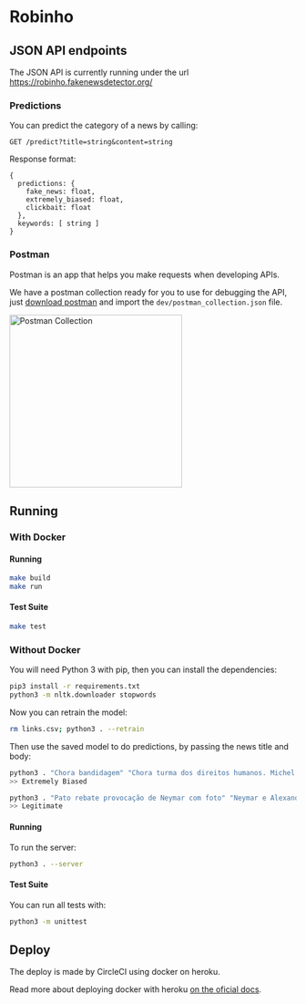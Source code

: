 # Robinho

## JSON API endpoints

The JSON API is currently running under the url https://robinho.fakenewsdetector.org/

### Predictions

You can predict the category of a news by calling:

`GET /predict?title=string&content=string`

Response format:

```
{
  predictions: {
    fake_news: float,
    extremely_biased: float,
    clickbait: float
  },
  keywords: [ string ]
}
```

### Postman

Postman is an app that helps you make requests when developing APIs.

We have a postman collection ready for you to use for debugging the API, just [download postman](https://www.getpostman.com/) and import the `dev/postman_collection.json` file.

<img width="303" alt="Postman Collection" src="https://user-images.githubusercontent.com/792201/34436375-8c11a10a-ec7c-11e7-8319-a567613701e4.png">

## Running

### With Docker

#### Running

```sh
make build
make run
```

#### Test Suite

```sh
make test
```

### Without Docker

You will need Python 3 with pip, then you can install the dependencies:

```sh
pip3 install -r requirements.txt
python3 -m nltk.downloader stopwords
```

Now you can retrain the model:

```sh
rm links.csv; python3 . --retrain
```

Then use the saved model to do predictions, by passing the news title and body:

```sh
python3 . "Chora bandidagem" "Chora turma dos direitos humanos. Michel Temer acaba de sancionar..."
>> Extremely Biased

python3 . "Pato rebate provocação de Neymar com foto" "Neymar e Alexandre Pato resolveram brincar com os cabelos um do outro..."
>> Legitimate
```

#### Running

To run the server:

```sh
python3 . --server
```

#### Test Suite

You can run all tests with:

```sh
python3 -m unittest
```

## Deploy

The deploy is made by CircleCI using docker on heroku.

Read more about deploying docker with heroku [on the oficial docs](https://devcenter.heroku.com/articles/container-registry-and-runtime).

